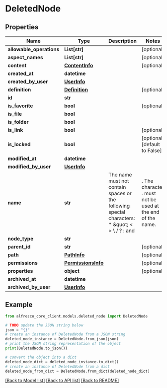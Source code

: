 # DeletedNode


## Properties

Name | Type | Description | Notes
------------ | ------------- | ------------- | -------------
**allowable_operations** | **List[str]** |  | [optional] 
**aspect_names** | **List[str]** |  | [optional] 
**content** | [**ContentInfo**](ContentInfo.md) |  | [optional] 
**created_at** | **datetime** |  | 
**created_by_user** | [**UserInfo**](UserInfo.md) |  | 
**definition** | [**Definition**](Definition.md) |  | [optional] 
**id** | **str** |  | 
**is_favorite** | **bool** |  | [optional] 
**is_file** | **bool** |  | 
**is_folder** | **bool** |  | 
**is_link** | **bool** |  | [optional] 
**is_locked** | **bool** |  | [optional] [default to False]
**modified_at** | **datetime** |  | 
**modified_by_user** | [**UserInfo**](UserInfo.md) |  | 
**name** | **str** | The name must not contain spaces or the following special characters: * \&quot; &lt; &gt; \\ / ? : and |. The character . must not be used at the end of the name.  | 
**node_type** | **str** |  | 
**parent_id** | **str** |  | [optional] 
**path** | [**PathInfo**](PathInfo.md) |  | [optional] 
**permissions** | [**PermissionsInfo**](PermissionsInfo.md) |  | [optional] 
**properties** | **object** |  | [optional] 
**archived_at** | **datetime** |  | 
**archived_by_user** | [**UserInfo**](UserInfo.md) |  | 

## Example

```python
from alfresco_core_client.models.deleted_node import DeletedNode

# TODO update the JSON string below
json = "{}"
# create an instance of DeletedNode from a JSON string
deleted_node_instance = DeletedNode.from_json(json)
# print the JSON string representation of the object
print(DeletedNode.to_json())

# convert the object into a dict
deleted_node_dict = deleted_node_instance.to_dict()
# create an instance of DeletedNode from a dict
deleted_node_from_dict = DeletedNode.from_dict(deleted_node_dict)
```
[[Back to Model list]](../README.md#documentation-for-models) [[Back to API list]](../README.md#documentation-for-api-endpoints) [[Back to README]](../README.md)


